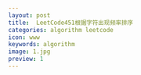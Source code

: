 ```yaml
---
layout: post
title:  LeetCode451根据字符出现频率排序
categories: algorithm leetcode
icon: www
keywords: algorithm
image: 1.jpg
preview: 1
---
```


